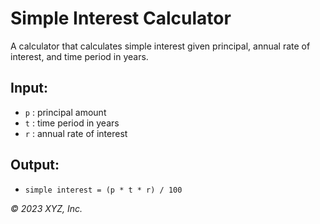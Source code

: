 # Simple Interest Calculator

A calculator that calculates simple interest given principal, annual rate of interest, and time period in years.

## Input:
- `p` : principal amount  
- `t` : time period in years  
- `r` : annual rate of interest  

## Output:
- `simple interest = (p * t * r) / 100`

_© 2023 XYZ, Inc._
